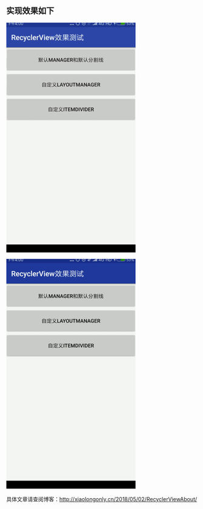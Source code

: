 ## 实现效果如下

![rv](https://github.com/guoxiaolongonly/RecyclerViewDemo/blob/master/screen/1.gif?raw=true)

![rv](https://github.com/guoxiaolongonly/RecyclerViewDemo/blob/master/screen/2.gif?raw=true)


具体文章请查阅博客：http://xiaolongonly.cn/2018/05/02/RecyclerViewAbout/
